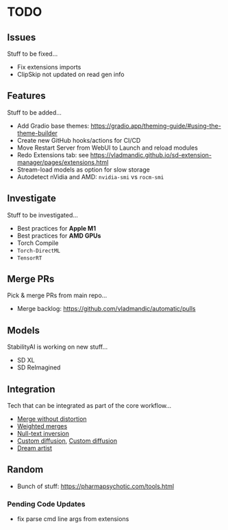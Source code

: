 # TODO

## Issues

Stuff to be fixed...

- Fix extensions imports
- ClipSkip not updated on read gen info

## Features

Stuff to be added...

- Add Gradio base themes: <https://gradio.app/theming-guide/#using-the-theme-builder>
- Create new GitHub hooks/actions for CI/CD  
- Move Restart Server from WebUI to Launch and reload modules
- Redo Extensions tab: see <https://vladmandic.github.io/sd-extension-manager/pages/extensions.html>
- Stream-load models as option for slow storage
- Autodetect nVidia and AMD: `nvidia-smi` vs `rocm-smi`

## Investigate

Stuff to be investigated...

- Best practices for **Apple M1**
- Best practices for **AMD GPUs**
- Torch Compile
- `Torch-DirectML`
- `TensorRT`

## Merge PRs

Pick & merge PRs from main repo...

- Merge backlog: <https://github.com/vladmandic/automatic/pulls>

## Models

StabilityAI is working on new stuff...

- SD XL
- SD ReImagined

## Integration

Tech that can be integrated as part of the core workflow...

- [Merge without distortion](https://github.com/ogkalu2/Merge-Stable-Diffusion-models-without-distortion)
- [Weighted merges](https://github.com/bbc-mc/sdweb-merge-block-weighted-gui/tree/master)
- [Null-text inversion](https://github.com/ouhenio/null-text-inversion-colab)
- [Custom diffusion](https://github.com/guaneec/custom-diffusion-webui), [Custom diffusion](https://www.cs.cmu.edu/~custom-diffusion/)
- [Dream artist](https://github.com/7eu7d7/DreamArtist-sd-webui-extension)

## Random

- Bunch of stuff: <https://pharmapsychotic.com/tools.html>

### Pending Code Updates

- fix parse cmd line args from extensions
